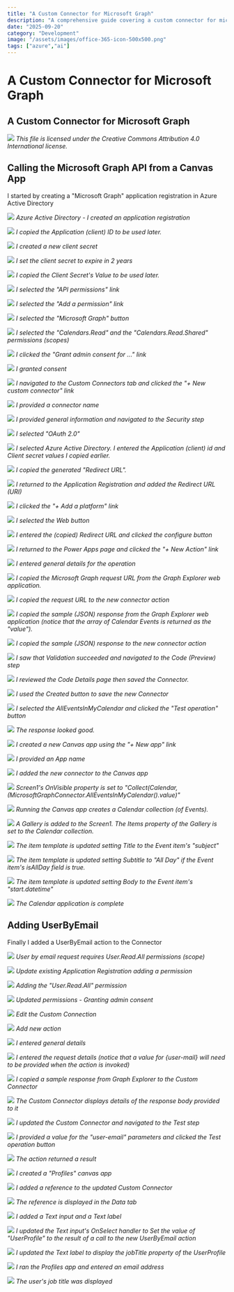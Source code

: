 ```yaml
---
title: "A Custom Connector for Microsoft Graph"
description: "A comprehensive guide covering a custom connector for microsoft graph"
date: "2025-09-20"
category: "Development"
image: "/assets/images/office-365-icon-500x500.png"
tags: ["azure","ai"]
---
```


# A Custom Connector for Microsoft Graph

## A Custom Connector for Microsoft Graph

![](/assets/images/powerapps6/office-365-icon-500x500.png)
*This file is licensed under the Creative Commons Attribution 4.0 International license.*


## Calling the Microsoft Graph API from a Canvas App

I started by creating a "Microsoft Graph" application registration in Azure Active Directory

![](/assets/images/powerapps6/screen-shot-2022-07-04-at-3.40.29-pm-1836x1351.png)
*Azure Active Directory - I created an application registration*

![](/assets/images/powerapps6/screen-shot-2022-07-04-at-3.41.31-pm-1836x930.png)
*I copied the Application (client) ID to be used later.*

![](/assets/images/powerapps6/screen-shot-2022-07-04-at-3.42.08-pm-1836x1037.png)
*I created a new client secret*

![](/assets/images/powerapps6/screen-shot-2022-07-04-at-3.43.08-pm-1836x832.png)
*I set the client secret to expire in 2 years*

![](/assets/images/powerapps6/screen-shot-2022-07-04-at-3.43.41-pm-1836x830.png)
*I copied the Client Secret's Value to be used later.*

![](/assets/images/powerapps6/screen-shot-2022-07-04-at-3.44.38-pm-1836x991.png)
*I selected the "API permissions" link*

![](/assets/images/powerapps6/screen-shot-2022-07-04-at-3.45.22-pm-1836x1107.png)
*I selected the "Add a permission" link*

![](/assets/images/powerapps6/screen-shot-2022-07-04-at-3.45.43-pm-1836x1220.png)
*I selected the "Microsoft Graph" button*

![](/assets/images/powerapps6/screen-shot-2022-07-04-at-3.51.26-pm-1836x1150.png)
*I selected the "Calendars.Read" and the "Calendars.Read.Shared" permissions (scopes)*

![](/assets/images/powerapps6/screen-shot-2022-07-04-at-3.51.44-pm-1836x1070.png)
*I clicked the "Grant admin consent for ..." link*

![](/assets/images/powerapps6/screen-shot-2022-07-04-at-3.52.00-pm-1836x542.png)
*I granted consent*

![](/assets/images/powerapps6/screen-shot-2022-07-04-at-3.53.02-pm-1836x1112.png)
*I navigated to the Custom Connectors tab and clicked the "+ New custom connector" link*

![](/assets/images/powerapps6/screen-shot-2022-07-04-at-3.53.24-pm-1836x1108.png)
*I provided a connector name*

![](/assets/images/powerapps6/screen-shot-2022-07-04-at-3.54.48-pm-1836x1110.png)
*I provided general information and navigated to the Security step*

![](/assets/images/powerapps6/screen-shot-2022-07-04-at-3.56.43-pm-1836x1105.png)
*I selected "OAuth 2.0"*

![](/assets/images/powerapps6/screen-shot-2022-07-04-at-3.58.27-pm-1836x1110.png)
*I selected Azure Active Directory. I entered the Application (client) id and Client secret values I copied earlier.*

![](/assets/images/powerapps6/screen-shot-2022-07-04-at-3.59.50-pm-1836x1104.png)
*I copied the generated "Redirect URL".*

![](/assets/images/powerapps6/screen-shot-2022-07-04-at-4.10.03-pm-1836x736.png)
*I returned to the Application Registration and added the Redirect URL (URI)*

![](/assets/images/powerapps6/screen-shot-2022-07-04-at-4.10.17-pm-1836x835.png)
*I clicked the "+ Add a platform" link*

![](/assets/images/powerapps6/screen-shot-2022-07-04-at-4.10.26-pm-1836x625.png)
*I selected the Web button*

![](/assets/images/powerapps6/screen-shot-2022-07-04-at-4.11.00-pm-1836x1109.png)
*I entered the (copied) Redirect URL and clicked the configure button*

![](/assets/images/powerapps6/screen-shot-2022-07-04-at-4.00.15-pm-1836x829.png)
*I returned to the Power Apps page and clicked the "+ New Action" link*

![](/assets/images/powerapps6/screen-shot-2022-07-04-at-4.01.23-pm-1836x1040.png)
*I entered general details for the operation*

![](/assets/images/powerapps6/screen-shot-2022-07-04-at-4.01.42-pm-1836x500.png)
*I copied the Microsoft Graph request URL from the Graph Explorer web application.*

![](/assets/images/powerapps6/screen-shot-2022-07-04-at-4.02.24-pm-1836x878.png)
*I copied the request URL to the new connector action*

![](/assets/images/powerapps6/screen-shot-2022-07-04-at-4.02.52-pm-1836x1171.png)
*I copied the sample (JSON) response from the Graph Explorer web application (notice that the array of Calendar Events is returned as the "value").*

![](/assets/images/powerapps6/screen-shot-2022-07-04-at-4.03.13-pm-1836x1114.png)
*I copied the sample (JSON) response to the new connector action*

![](/assets/images/powerapps6/screen-shot-2022-07-04-at-4.04.03-pm-1836x1105.png)
*I saw that Validation succeeded and navigated to the Code (Preview) step*

![](/assets/images/powerapps6/screen-shot-2022-07-04-at-4.04.17-pm-1836x1108.png)
*I reviewed the Code Details page then saved the Connector.*

![](/assets/images/powerapps6/screen-shot-2022-07-04-at-4.05.43-pm-1836x490.png)
*I used the Created button to save the new Connector*

![](/assets/images/powerapps6/screen-shot-2022-07-04-at-4.14.22-pm-1836x1108.png)
*I selected the AllEventsInMyCalendar and clicked the "Test operation" button*

![](/assets/images/powerapps6/screen-shot-2022-07-04-at-4.14.38-pm-1836x1112.png)
*The response looked good.*

![](/assets/images/powerapps6/screen-shot-2022-07-04-at-4.15.44-pm-1836x225.png)
*I created a new Canvas app using the "+ New app" link*

![](/assets/images/powerapps6/screen-shot-2022-07-04-at-4.16.04-pm-1836x1034.png)
*I provided an App name*

![](/assets/images/powerapps6/screen-shot-2022-07-04-at-4.16.49-pm-1836x1106.png)
*I added the new connector to the Canvas app*

![](/assets/images/powerapps6/screen-shot-2022-07-04-at-4.55.47-pm-1836x228.png)
*Screen1's OnVisible property is set to "Collect(Calendar, (MicrosoftGraphConnector.AllEventsInMyCalendar().value)"*

![](/assets/images/powerapps6/screen-shot-2022-07-04-at-4.56.15-pm-1836x930.png)
*Running the Canvas app creates a Calendar collection (of Events).*

![](/assets/images/powerapps6/screen-shot-2022-07-04-at-4.56.38-pm-1836x229.png)
*A Gallery is added to the Screen1. The Items property of the Gallery is set to the Calendar collection.*

![](/assets/images/powerapps6/screen-shot-2022-07-04-at-4.57.01-pm-1836x392.png)
*The item template is updated setting Title to the Event item's "subject"*

![](/assets/images/powerapps6/screen-shot-2022-07-04-at-4.57.12-pm-1441x305.png)
*The item template is updated setting Subtitle to "All Day" if the Event item's isAllDay field is true.*

![](/assets/images/powerapps6/screen-shot-2022-07-04-at-4.57.22-pm-1444x306.png)
*The item template is updated setting Body to the Event item's "start.datetime"*

![](/assets/images/powerapps6/screen-shot-2022-07-04-at-4.57.37-pm-1836x931.png)
*The Calendar application is complete*


## Adding UserByEmail

Finally I added a UserByEmail action to the Connector

![](/assets/images/powerapps6/screen-shot-2022-07-05-at-7.03.25-am-1536x755.png)
*User by email request requires User.Read.All permissions (scope)*

![](/assets/images/powerapps6/screen-shot-2022-07-05-at-6.59.41-am-1536x774.png)
*Update existing Application Registration adding a permission*

![](/assets/images/powerapps6/screen-shot-2022-07-05-at-7.05.14-am-1536x754.png)
*Adding the "User.Read.All" permission*

![](/assets/images/powerapps6/screen-shot-2022-07-05-at-7.05.33-am-1536x320.png)
*Updated permissions - Granting admin consent*

![](/assets/images/powerapps6/screen-shot-2022-07-05-at-7.07.19-am-1536x754.png)
*Edit the Custom Connection*

![](/assets/images/powerapps6/screen-shot-2022-07-05-at-7.07.32-am-1536x219.png)
*Add new action*

![](/assets/images/powerapps6/screen-shot-2022-07-05-at-7.08.35-am-1536x755.png)
*I entered general details*

![](/assets/images/powerapps6/screen-shot-2022-07-05-at-7.09.12-am-1536x751.png)
*I entered the request details (notice that a value for {user-mail} will need to be provided when the action is invoked)*

![](/assets/images/powerapps6/screen-shot-2022-07-05-at-7.10.02-am-1536x753.png)
*I copied a sample response from Graph Explorer to the Custom Connector*

![](/assets/images/powerapps6/screen-shot-2022-07-05-at-7.10.19-am-1536x749.png)
*The Custom Connector displays details of the response body provided to it*

![](/assets/images/powerapps6/screen-shot-2022-07-05-at-7.11.03-am-1536x751.png)
*I updated the Custom Connector and navigated to the Test step*

![](/assets/images/powerapps6/screen-shot-2022-07-05-at-7.11.30-am-1536x754.png)
*I provided a value for the "user-email" parameters and clicked the Test operation button*

![](/assets/images/powerapps6/screen-shot-2022-07-05-at-7.11.44-am-1536x754.png)
*The action returned a result*

![](/assets/images/powerapps6/screen-shot-2022-07-05-at-7.12.51-am-1536x795.png)
*I created a "Profiles" canvas app*

![](/assets/images/powerapps6/screen-shot-2022-07-05-at-7.13.30-am-1536x753.png)
*I added a reference to the updated Custom Connector*

![](/assets/images/powerapps6/screen-shot-2022-07-05-at-7.14.14-am-1536x752.png)
*The reference is displayed in the Data tab*

![](/assets/images/powerapps6/screen-shot-2022-07-05-at-7.16.18-am-1536x751.png)
*I added a Text input and a Text label*

![](/assets/images/powerapps6/screen-shot-2022-07-05-at-7.18.02-am-1536x750.png)
*I updated the Text input's OnSelect handler to Set the value of "UserProfile" to the result of a call to the new UserByEmail action*

![](/assets/images/powerapps6/screen-shot-2022-07-05-at-7.22.25-am-1536x520.png)
*I updated the Text label to display the jobTitle property of the UserProfile*

![](/assets/images/powerapps6/screen-shot-2022-07-05-at-7.24.26-am-1536x752.png)
*I ran the Profiles app and entered an email address*

![](/assets/images/powerapps6/screen-shot-2022-07-05-at-7.23.57-am-1536x754.png)
*The user's job title was displayed*
